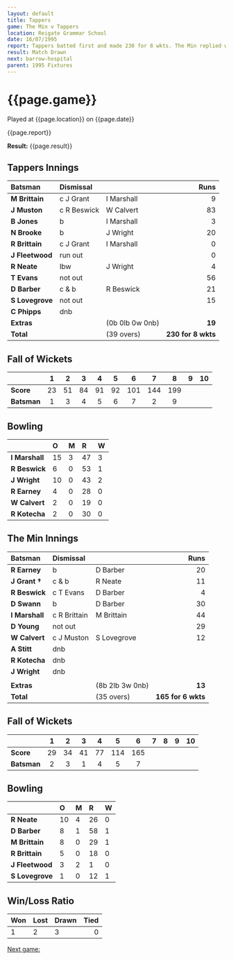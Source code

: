 ```yaml
---
layout: default
title: Tappers
game: The Min v Tappers
location: Reigate Grammar School
date: 16/07/1995
report: Tappers batted first and made 230 for 8 wkts. The Min replied with 165 for 6 wkts before time ran out
result: Match Drawn
next: barrow-hospital
parent: 1995 Fixtures
---
```


# {{page.game}}

Played at {{page.location}} on {{page.date}}

{{page.report}}

**Result:** {{page.result}}

## Tappers Innings

| Batsman | Dismissal |  | Runs |
|:---|:---|---|---:|
| **M Brittain** | c J Grant | I Marshall | 9 |
| **J Muston** | c R Beswick | W Calvert | 83 |
| **B Jones** | b | I Marshall | 3 |
| **N Brooke** | b | J Wright | 20 |
| **R Brittain** | c J Grant | I Marshall | 0 |
| **J Fleetwood** | run out |  | 0 |
| **R Neate** | lbw | J Wright | 4 |
| **T Evans** | not out |  | 56 |
| **D Barber** | c & b | R Beswick | 21 |
| **S Lovegrove** | not out |  | 15 |
| **C Phipps** | dnb |  |  |
| **Extras** | | (0b 0lb 0w 0nb) | **19** |
| **Total** | | (39 overs) | **230 for 8 wkts** |

## Fall of Wickets

| | 1 | 2 | 3 | 4 | 5 | 6 | 7 | 8 | 9 | 10 |
|---|:---:|:---:|:---:|:---:|:---:|:---:|:---:|:---:|:---:|:---:|
| **Score** | 23 | 51 | 84 | 91 | 92 | 101 | 144 | 199 |  |  |
| **Batsman** | 1 | 3 | 4 | 5 | 6 | 7 | 2 | 9 |  |  |

## Bowling

| | O | M | R | W |
|---|:---|:---|:---|:---|
| **I Marshall** | 15 | 3 | 47 | 3 |
| **R Beswick** | 6 | 0 | 53 | 1 |
| **J Wright** | 10 | 0 | 43 | 2 |
| **R Earney** | 4 | 0 | 28 | 0 |
| **W Calvert** | 2 | 0 | 19 | 0 |
| **R Kotecha** | 2 | 0 | 30 | 0 |

## The Min Innings

| Batsman | Dismissal |  | Runs |
|:---|:---|---|---:|
| **R Earney** | b | D Barber | 20 |
| **J Grant &#8224;** | c & b | R Neate | 11 |
| **R Beswick** | c T Evans | D Barber | 4 |
| **D Swann** | b | D Barber | 30 |
| **I Marshall** | c R Brittain | M Brittain | 44 |
| **D Young** | not out |  | 29 |
| **W Calvert** | c J Muston | S Lovegrove | 12 |
| **A Stitt** | dnb |  |  |
| **R Kotecha** | dnb |  |  |
| **J Wright** | dnb |  |  |
|  |  |  |  |
| **Extras** | | (8b 2lb 3w 0nb) | **13** |
| **Total** | | (35 overs) | **165 for 6 wkts** |

## Fall of Wickets

| | 1 | 2 | 3 | 4 | 5 | 6 | 7 | 8 | 9 | 10 |
|---|:---:|:---:|:---:|:---:|:---:|:---:|:---:|:---:|:---:|:---:|
| **Score** | 29 | 34 | 41 | 77 | 114 | 165 |  |  |  |  |
| **Batsman** | 2 | 3 | 1 | 4 | 5 | 7 |  |  |  |  |

## Bowling

| | O | M | R | W |
|---|:---|:---|:---|:---|
| **R Neate** | 10 | 4 | 26 | 0 |
| **D Barber** | 8 | 1 | 58 | 1 |
| **M Brittain** | 8 | 0 | 29 | 1 |
| **R Brittain** | 5 | 0 | 18 | 0 |
| **J Fleetwood** | 3 | 2 | 1 | 0 |
| **S Lovegrove** | 1 | 0 | 12 | 1 |

## Win/Loss Ratio

| Won | Lost | Drawn | Tied |
|:---|:---|:---|---:|
| 1 | 2 | 3 | 0 |

[Next game:]({{page.next}})